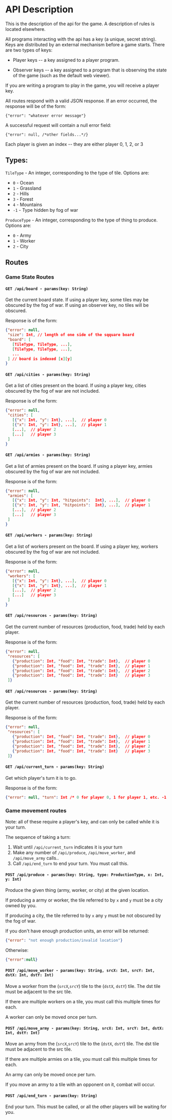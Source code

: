 # API Description

This is the description of the api for the game. A description of rules is located elsewhere.

All programs interacting with the api has a key (a unique, secret string). Keys are distributed by an external mechanism before a game starts. There are two types of keys:

- Player keys -- a key assigned to a player program.

- Observer keys -- a key assigned to a program that is observing the state of the game (such as the default web viewer).

If you are writing a program to play in the game, you will receive a player key.

All routes respond with a valid JSON response. If an error occurred, the response will be of the form:
```
{"error": "whatever error message"}
```
A successful request will contain a null error field:
```
{"error": null, /*other fields...*/}
```

Each player is given an index -- they are either player 0, 1, 2, or 3

## Types:
`TileType` - An integer, corresponding to the type of tile. Options are:
* `0` - Ocean
* `1` - Grassland
* `2` - Hills
* `3` - Forest
* `4` - Mountains
* `-1` - Type hidden by fog of war

`ProduceType` - An integer, corresponding to the type of thing to produce. Options are:
* `0` - Army
* `1` - Worker
* `2` - City

## Routes
### Game State Routes
#### `GET /api/board - params(key: String)`

Get the current board state. If using a player key, some tiles may be obscured by the fog of war. If using an observer key, no tiles will be obscured.

Response is of the form:
```json
{"error": null,
 "size": Int, // length of one side of the sqquare board
 "board": [
   [TileType, TileType, ...],
   [TileType, TileType, ...],
   ...
 ] // board is indexed [x][y]
}
```

#### `GET /api/cities - params(key: String)`

Get a list of cities present on the board. If using a player key, cities obscured by the fog of war are not included.

Response is of the form:
```json
{"error": null,
 "cities": [
   [{"x": Int, "y": Int}, ...],  // player 0
   [{"x": Int, "y": Int}, ...],  // player 1
   [...],  // player 2
   [...]   // player 3
 ]
}
```

#### `GET /api/armies - params(key: String)`

Get a list of armies present on the board. If using a player key, armies obscured by the fog of war are not included.

Response is of the form:
```json
{"error": null,
 "armies": [
   [{"x": Int, "y": Int, "hitpoints":  Int}, ...],  // player 0
   [{"x": Int, "y": Int, "hitpoints":  Int}, ...],  // player 1
   [...],  // player 2
   [...]   // player 3
 ]
}
```

#### `GET /api/workers - params(key: String)`

Get a list of workers present on the board. If using a player key, workers obscured by the fog of war are not included.

Response is of the form:
```json
{"error": null,
 "workers": [
   [{"x": Int, "y": Int}, ...],  // player 0
   [{"x": Int, "y": Int}, ...],  // player 1
   [...],  // player 2
   [...]   // player 3
 ]
}
```

#### `GET /api/resources - params(key: String)`

Get the current number of resources (production, food, trade) held by each player.

Response is of the form:
```json
{"error": null,
 "resources": [
   {"production": Int, "food": Int, "trade": Int},  // player 0
   {"production": Int, "food": Int, "trade": Int},  // player 1
   {"production": Int, "food": Int, "trade": Int},  // player 2
   {"production": Int, "food": Int, "trade": Int}   // player 3
 ]}
```

#### `GET /api/resources - params(key: String)`

Get the current number of resources (production, food, trade) held by each player.

Response is of the form:
```json
{"error": null,
 "resources": [
   {"production": Int, "food": Int, "trade": Int},  // player 0
   {"production": Int, "food": Int, "trade": Int},  // player 1
   {"production": Int, "food": Int, "trade": Int},  // player 2
   {"production": Int, "food": Int, "trade": Int}   // player 3
 ]}
```

#### `GET /api/current_turn - params(key: String)`

Get which player's turn it is to go.

Response is of the form:
```json
{"error": null, "turn": Int /* 0 for player 0, 1 for player 1, etc. -1 if game hasn't started */}
```

### Game movement routes
Note: all of these require a player's key, and can only be called while it is your turn.

The sequence of taking a turn:
1. Wait until `/api/current_turn` indicates it is your turn
2. Make any number of `/api/produce`, `/api/move_worker`, and `/api/move_army` calls..
3. Call `/api/end_turn` to end your turn. You must call this.

#### `POST /api/produce - params(key: String, type: ProductionType, x: Int, y: Int)`

Produce the given thing (army, worker, or city) at the given location.

If producing a army or worker, the tile referred to by `x` and `y` must be a city owned by you.

If producing a city, the tile referred to by `x` any `y` must be not obscured by the fog of war.

If you don't have enough production units, an error will be returned:
```json
{"error": "not enough production/invalid location"}
```
Otherwise:
```json
{"error":null}
```

#### `POST /api/move_worker - params(key: String, srcX: Int, srcY: Int, dstX: Int, dstY: Int)`

Move a worker from the (`srcX`,`srcY`) tile to the (`dstX`, `dstY`) tile. The dst tile must be adjacent to the src tile.

If there are multiple workers on a tile, you must call this multiple times for each.

A worker can only be moved once per turn.

#### `POST /api/move_army - params(key: String, srcX: Int, srcY: Int, dstX: Int, dstY: Int)`

Move an army from the (`srcX`,`srcY`) tile to the (`dstX`, `dstY`) tile. The dst tile must be adjacent to the src tile.

If there are multiple armies on a tile, you must call this multiple times for each.

An army can only be moved once per turn.

If you move an army to a tile with an opponent on it, combat will occur.

#### `POST /api/end_turn - params(key: String)`

End your turn. This must be called, or all the other players will be waiting for you.